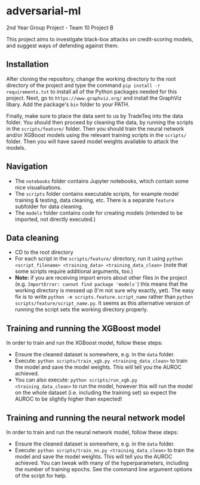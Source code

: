 # adversarial-ml
2nd Year Group Project - Team 10 Project B

This project aims to investigate black-box attacks on credit-scoring models, and suggest ways of defending against them.

## Installation

After cloning the repository, change the working directory to the root directory of the project and type the command `pip install -r requirements.txt` to install all of the Python packages needed for this project. Next, go to `https://www.graphviz.org/` and install the GraphViz libary. Add the package's `bin` folder to your PATH.

Finally, make sure to place the data sent to us by TradeTeq into the data folder. You should then proceed by cleaning the data, by running the scripts in the `scripts/feature/` folder. Then you should train the neural network and/or XGBoost models using the relevant training scripts in the `scripts/` folder. Then you will have saved model weights available to attack the models.

## Navigation

- The `notebooks` folder contains Jupyter notebooks, which contain some nice visualisations.
- The `scripts` folder contains executable scripts, for example model training & testing, data cleaning, etc. There is a separate `feature` subfolder for data cleaning.
- The `models` folder contains code for creating models (intended to be imported, not directly executed.)

## Data cleaning

- CD to the root directory
- For each script in the `scripts/feature/` directory, run it using `python <script_filename> <training_data> <training_data_clean>` (note that some scripts require additional arguments, too.)
- **Note:** if you are receiving import errors about other files in the project (e.g. `ImportError: cannot find package 'models'`) this means that the working directory is messed up (I'm not sure why exactly, yet). The easy fix is to write `python -m scripts.feature.script_name` rather than `python scripts/feature/script_name.py`. It seems as this alternative version of running the script sets the working directory properly.

## Training and running the XGBoost model

In order to train and run the XGBoost model, follow these steps:
- Ensure the cleaned dataset is somewhere, e.g. in the `data` folder.
- Execute: `python scripts/train_xgb.py <training_data_clean>` to train the model and save the model weights. This will tell you the AUROC achieved.
- You can also execute: `python scripts/run_xgb.py <training_data_clean>` to run the model, however this will run the model on the whole dataset (i.e. including the training set) so expect the AUROC to be slightly higher than expected!

## Training and running the neural network model

In order to train and run the neural network model, follow these steps:
- Ensure the cleaned dataset is somewhere, e.g. in the `data` folder.
- Execute: `python scripts/train_nn.py <training_data_clean>` to train the model and save the model weights. This will tell you the AUROC achieved. You can tweak with many of the hyperparameters, including the number of training epochs. See the command line argument options of the script for help.

